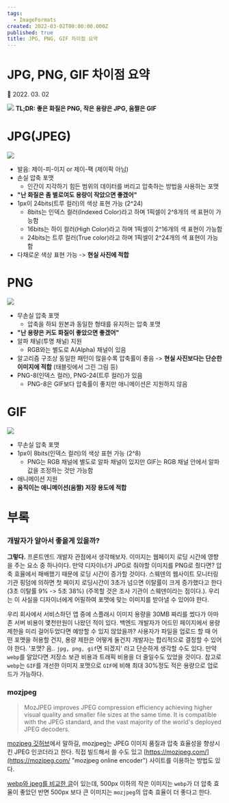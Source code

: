 ```yaml
---
tags:
  - ImageFormats
created: 2022-03-02T00:00:00.000Z
published: true
title: JPG, PNG, GIF 차이점 요약
---
```


# JPG, PNG, GIF 차이점 요약

📅 2022. 03. 02

![](https://i.imgur.com/K9Q68mR.png)
**TL;DR: 좋은 화질은 PNG, 작은 용량은 JPG, 움짤은 GIF**
# JPG(JPEG)
![](https://i.imgur.com/wWFrams.png)


- 발음: 제이-피-이지 or 제이-팩 (제이팍 아님)
- 손실 압축 포맷
  - 인간이 지각하기 힘든 범위의 데이터를 버리고 압축하는 방법을 사용하는 포맷
- **"난 화질은 좀 별로여도 용량이 작았으면 좋겠어"**
- 1px이 24bits(트루 컬러)의 색상 표현 가능 (2^24)
  - 8bits는 인덱스 컬러(Indexed Color)라고 하며 1픽셀이 2^8개의 색 표현이 가능함
  - 16bits는 하이 컬러(High Color)라고 하며 1픽셀이 2^16개의 색 표현이 가능함
  - 24bits는 트루 컬러(True color)라고 하며 1픽셀이 2^24개의 색 표현이 가능함
- 다채로운 색상 표현 가능 -> **현실 사진에 적합**

# PNG
![](https://i.imgur.com/ay0qJgP.png)


- 무손실 압축 포맷
  - 압축을 하되 원본과 동일한 형태를 유지하는 압축 포맷
- **"난 용량은 커도 화질이 좋았으면 좋겠어"**
- 알파 채널(투명 채널) 지원
  - RGB와는 별도로 A(Alpha) 채널이 있음 
- 알고리즘 구조상 동일한 패턴이 많을수록 압축률이 좋음 -> **현실 사진보다는 단순한 이미지에 적합** (태블릿에서 그린 그림 등)
- PNG-8(인덱스 컬러), PNG-24(트루 컬러)가 있음
  - PNG-8은 GIF보다 압축률이 좋지만 애니메이션은 지원하지 않음

# GIF
![](https://i.imgur.com/09zPrlk.png)


- 무손실 압축 포맷
- 1px이 8bits(인덱스 컬러)의 색상 표현 가능 (2^8)
  - PNG는 RGB 채널에 별도로 알파 채널이 있지만 GIF는 RGB 채널 안에서 알파값을 조정하는 것만 가능함
- 애니메이션 지원
- **움직이는 애니메이션(움짤) 저장 용도에 적합**

# 부록
### 개발자가 알아서 좋을게 있을까?
**그렇다.** 프론트엔드 개발자 관점에서 생각해보자. 이미지는 웹페이지 로딩 시간에 영향을 주는 요소 중 하나이다. 만약 디자이너가 JPG로 줘야할 이미지를 PNG로 줬다면? 압축 효율에서 패배했기 때문에 로딩 시간이 증가할 것이다. 스웨덴의 웹사이트 모니터링 기관 핑덤에 의하면 첫 페이지 로딩시간이 3초가 넘으면 이탈률이 크게 증가했다고 한다 (3초 이탈률 9% -> 5초 38%) (주목할 것은 조사 기관이 스웨덴이라는 점이다.). 우리는 이 사실을 디자이너에게 어필하여 포맷에 맞는 이미지를 받아낼 수 있어야 한다. 

우리 회사에서 서비스하던 앱 중에 스플래시 이미지 용량을 30MB 짜리를 썼다가 아마존 서버 비용이 몇천만원이 나왔던 적이 있다. 백엔드 개발자가 어드민 페이지에서 용량 제한을 미리 걸어두었다면 예방할 수 있지 않았을까? 사용자가 파일을 업로드 할 때 어떤 포맷을 허용할 건지, 용량 제한은 어떻게 둘건지 개발자는 합리적으로 결정할 수 있어야 한다. '포맷? 음.. `jpg, png, gif`면 되겠지' 라고 단순하게 생각할 수도 있다. 만약 `webp`를 알았다면 저장소 보관 비용과 트래픽 비용을 더 줄일수도 있었을 것이다. 참고로 `webp`는 `GIF`를 개선한 이미지 포맷으로 `GIF`에 비해 최대 30%정도 적은 용량으로 업로드가 가능하다.

### mozjpeg
> MozJPEG improves JPEG compression efficiency achieving higher visual quality and smaller file sizes at the same time. It is compatible with the JPEG standard, and the vast majority of the world's deployed JPEG decoders.

[mozjpeg 깃허브](https://github.com/mozilla/mozjpeg)에서 말하길, mozjpeg는 JPEG 이미지 품질과 압축 효율성을 향상시킨 JPEG 인코더라고 한다. 직접 빌드해서 쓸 수도 있고 [https://mozjpeg.com/](https://mozjpeg.com/ "mozjpeg online encoder") 사이트를 이용하는 방법도 있다.

[webp와 jpeg를 비교한 글](https://siipo.la/blog/is-webp-really-better-than-jpeg#:~:text=WebP%20seems%20to%20have%20about,compression%20is%20equal%20or%20worse. "webp vs jpeg")이 있는데, 500px 이하의 작은 이미지는 `webp`가 더 압축 효율이 좋았던 반면 500px 보다 큰 이미지는 `mozjpeg`의 압축 효율이 더 좋다고 한다.
